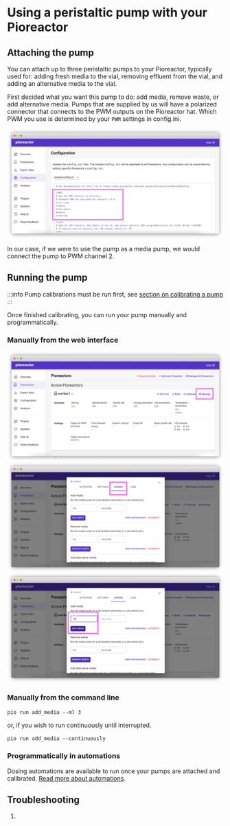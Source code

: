 # Using a peristaltic pump with your Pioreactor

## Attaching the pump

You can attach up to three peristaltic pumps to your Pioreactor, typically used for: adding fresh media to the vial, removing effluent from the vial, and adding an alternative media to the vial.


First decided what you want this pump to do: add media, remove waste, or add alternative media. Pumps that are supplied by us will have a polarized connector that connects to the PWM outputs on the Pioreactor hat. Which PWM you use is determined by your `PWM` settings in config.ini.

![](/img/user-guide/pwm_config.png)

In our case, if we were to use the pump as a media pump, we would connect the pump to PWM channel 2.

## Running the pump

:::info
Pump calibrations must be run first, see [section on calibrating a pump](/user-guide/Extending%20your%20Pioreactor/Hardware%20calibrations#pump-calibration)
:::

Once finished calibrating, you can run your pump manually and programmatically.

### Manually from the web interface

![](/img/user-guide/manage_ui.png)
![](/img/user-guide/dosing_ui.png)
![](/img/user-guide/add_media_ui.png)


### Manually from the command line

```
pio run add_media --ml 3
```

or, if you wish to run continuously until interrupted.

```
pio run add_media --continuously
```

### Programmatically in automations

Dosing automations are available to run once your pumps are attached and calibrated. [Read more about automations](https://docs.pioreactor.com/user-guide/Automations/Dosing%20Automations).



## Troubleshooting

1.


